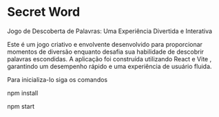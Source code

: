 # Secret Word

Jogo de Descoberta de Palavras: Uma Experiência Divertida e Interativa

Este é um jogo criativo e envolvente desenvolvido para proporcionar momentos de diversão enquanto desafia sua habilidade de descobrir palavras escondidas. A aplicação foi construída utilizando React e Vite , garantindo um desempenho rápido e uma experiência de usuário fluida.

Para inicializa-lo siga os comandos

npm install

npm start
